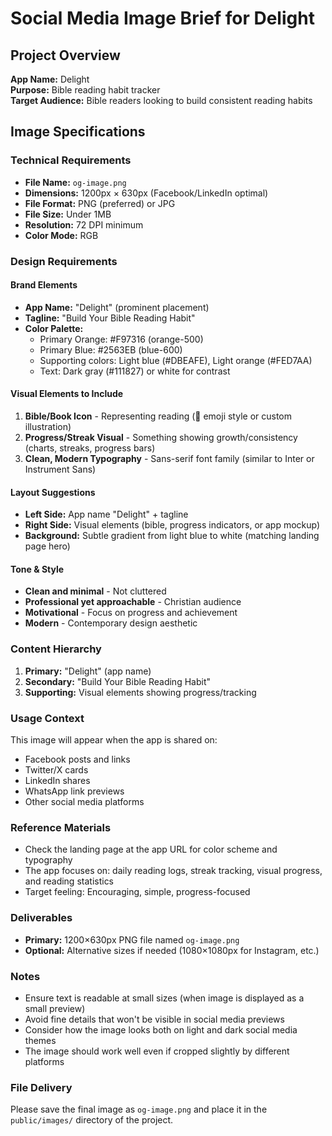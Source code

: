 # Social Media Image Brief for Delight

## Project Overview
**App Name:** Delight  
**Purpose:** Bible reading habit tracker  
**Target Audience:** Bible readers looking to build consistent reading habits  

## Image Specifications

### Technical Requirements
- **File Name:** `og-image.png`
- **Dimensions:** 1200px × 630px (Facebook/LinkedIn optimal)
- **File Format:** PNG (preferred) or JPG
- **File Size:** Under 1MB
- **Resolution:** 72 DPI minimum
- **Color Mode:** RGB

### Design Requirements

#### Brand Elements
- **App Name:** "Delight" (prominent placement)
- **Tagline:** "Build Your Bible Reading Habit"
- **Color Palette:**
  - Primary Orange: #F97316 (orange-500)
  - Primary Blue: #2563EB (blue-600)
  - Supporting colors: Light blue (#DBEAFE), Light orange (#FED7AA)
  - Text: Dark gray (#111827) or white for contrast

#### Visual Elements to Include
1. **Bible/Book Icon** - Representing reading (📖 emoji style or custom illustration)
2. **Progress/Streak Visual** - Something showing growth/consistency (charts, streaks, progress bars)
3. **Clean, Modern Typography** - Sans-serif font family (similar to Inter or Instrument Sans)

#### Layout Suggestions
- **Left Side:** App name "Delight" + tagline
- **Right Side:** Visual elements (bible, progress indicators, or app mockup)
- **Background:** Subtle gradient from light blue to white (matching landing page hero)

#### Tone & Style
- **Clean and minimal** - Not cluttered
- **Professional yet approachable** - Christian audience
- **Motivational** - Focus on progress and achievement
- **Modern** - Contemporary design aesthetic

### Content Hierarchy
1. **Primary:** "Delight" (app name)
2. **Secondary:** "Build Your Bible Reading Habit" 
3. **Supporting:** Visual elements showing progress/tracking

### Usage Context
This image will appear when the app is shared on:
- Facebook posts and links
- Twitter/X cards
- LinkedIn shares
- WhatsApp link previews
- Other social media platforms

### Reference Materials
- Check the landing page at the app URL for color scheme and typography
- The app focuses on: daily reading logs, streak tracking, visual progress, and reading statistics
- Target feeling: Encouraging, simple, progress-focused

### Deliverables
- **Primary:** 1200×630px PNG file named `og-image.png`
- **Optional:** Alternative sizes if needed (1080×1080px for Instagram, etc.)

### Notes
- Ensure text is readable at small sizes (when image is displayed as a small preview)
- Avoid fine details that won't be visible in social media previews
- Consider how the image looks both on light and dark social media themes
- The image should work well even if cropped slightly by different platforms

### File Delivery
Please save the final image as `og-image.png` and place it in the `public/images/` directory of the project.